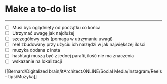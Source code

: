   

# Make a to-do list

---

- [ ] Musi być oglądnięty od początku do końca
- [ ] Utrzymać uwagę jak najdłużej
- [ ] szczegółowy opis (pomaga w utrzymaniu uwagi)
- [ ] reel zbudowany przy użyciu ich narzędzi w jak największej ilości
- [ ] muzyka dodana z insta
- [ ] hashtagi muszą być z jednej parafii, ilość nie ma znaczenia
- [ ] wskazanie na lokalizacji

[[Bernard/Digitalized brain/itArchitect.ONLINE/Social Media/Instagram/Reels - tips/Muzyka]]